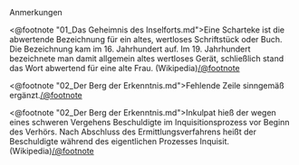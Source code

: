 <div class="anmerkungen">Anmerkungen</div>

<@footnote "01_Das Geheimnis des Inselforts.md">Eine Scharteke ist die abwertende Bezeichnung für ein altes, wertloses Schriftstück oder Buch. Die Bezeichnung kam im 16. Jahrhundert auf. Im 19. Jahrhundert bezeichnete man damit allgemein altes wertloses Gerät, schließlich stand das Wort abwertend für eine alte Frau. (Wikipedia)</@footnote>

<@footnote "02_Der Berg der Erkenntnis.md">Fehlende Zeile sinngemäß ergänzt.</@footnote>

<@footnote "02_Der Berg der Erkenntnis.md">Inkulpat hieß der wegen eines schweren Vergehens Beschuldigte im Inquisitionsprozess vor Beginn des Verhörs. Nach Abschluss des Ermittlungsverfahrens heißt der Beschuldigte während des eigentlichen Prozesses Inquisit. (Wikipedia)</@footnote>
